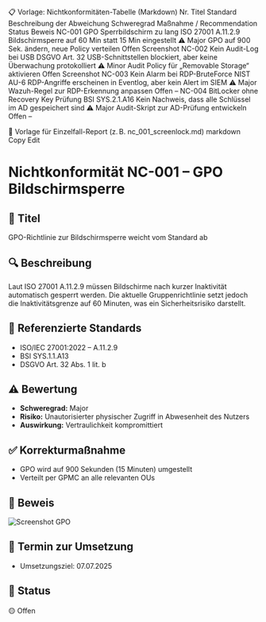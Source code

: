 📋 Vorlage: Nichtkonformitäten-Tabelle (Markdown)
Nr.	Titel	Standard	Beschreibung der Abweichung	Schweregrad	Maßnahme / Recommendation	Status	Beweis
NC-001	GPO Sperrbildschirm zu lang	ISO 27001 A.11.2.9	Bildschirmsperre auf 60 Min statt 15 Min eingestellt	⚠️ Major	GPO auf 900 Sek. ändern, neue Policy verteilen	Offen	Screenshot
NC-002	Kein Audit-Log bei USB	DSGVO Art. 32	USB-Schnittstellen blockiert, aber keine Überwachung protokolliert	⚠️ Minor	Audit Policy für „Removable Storage“ aktivieren	Offen	Screenshot
NC-003	Kein Alarm bei RDP-BruteForce	NIST AU-6	RDP-Angriffe erscheinen in Eventlog, aber kein Alert im SIEM	⚠️ Major	Wazuh-Regel zur RDP-Erkennung anpassen	Offen	–
NC-004	BitLocker ohne Recovery Key Prüfung	BSI SYS.2.1.A16	Kein Nachweis, dass alle Schlüssel im AD gespeichert sind	⚠️ Major	Audit-Skript zur AD-Prüfung entwickeln	Offen	–

🧪 Vorlage für Einzelfall-Report (z. B. nc_001_screenlock.md)
markdown
Copy
Edit
# Nichtkonformität NC-001 – GPO Bildschirmsperre

## 🧾 Titel
GPO-Richtlinie zur Bildschirmsperre weicht vom Standard ab

## 🔍 Beschreibung
Laut ISO 27001 A.11.2.9 müssen Bildschirme nach kurzer Inaktivität automatisch gesperrt werden. Die aktuelle Gruppenrichtlinie setzt jedoch die Inaktivitätsgrenze auf 60 Minuten, was ein Sicherheitsrisiko darstellt.

## 🧩 Referenzierte Standards
- ISO/IEC 27001:2022 – A.11.2.9
- BSI SYS.1.1.A13
- DSGVO Art. 32 Abs. 1 lit. b

## ⚠️ Bewertung
- **Schweregrad:** Major  
- **Risiko:** Unautorisierter physischer Zugriff in Abwesenheit des Nutzers  
- **Auswirkung:** Vertraulichkeit kompromittiert

## ✅ Korrekturmaßnahme
- GPO wird auf 900 Sekunden (15 Minuten) umgestellt  
- Verteilt per GPMC an alle relevanten OUs

## 📸 Beweis
![Screenshot GPO](../screenshots/non_conformities/screen_lock_900.PNG)

## 📆 Termin zur Umsetzung
- Umsetzungsziel: 07.07.2025

## 🔁 Status
🟡 Offen
